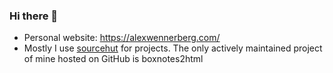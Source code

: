 ### Hi there 👋

* Personal website: https://alexwennerberg.com/
* Mostly I use [sourcehut](https://git.sr.ht/~alexwennerberg) for projects. The only actively maintained project of mine hosted on GitHub is boxnotes2html
